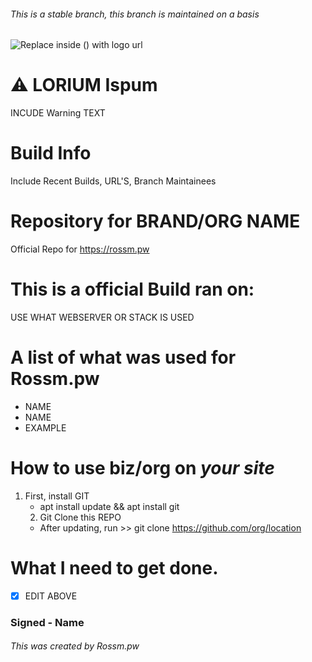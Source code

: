 ###### This is a stable branch, this branch is maintained on a basis
![Replace inside () with logo url]()

# :warning: LORIUM Ispum
INCUDE Warning TEXT

# Build Info
Include Recent Builds, URL'S, Branch Maintainees

# Repository for BRAND/ORG NAME  
Official Repo for https://rossm.pw

# This is a official Build ran on: 
USE WHAT WEBSERVER OR STACK IS USED

# A list of what was used for Rossm.pw
- NAME
- NAME 
- EXAMPLE

# How to use biz/org on _your site_

1. First, install GIT
     - apt install update && apt install git
     2. Git Clone this REPO 
     - After updating, run >> git clone https://github.com/org/location
     

# What I need to get done. 
- [X] EDIT ABOVE 
     
     
### Signed - Name

###### This was created by Rossm.pw
